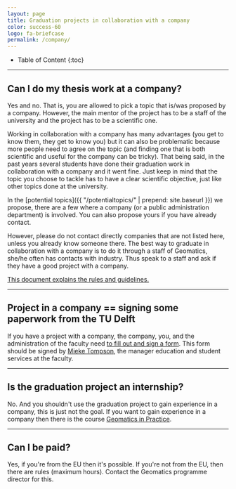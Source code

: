 ```yaml
---
layout: page
title: Graduation projects in collaboration with a company
color: success-60
logo: fa-briefcase
permalink: /company/
---
```



<div class="box" markdown="1"> 

* Table of Content
{:toc}

</div>

- - -


## Can I do my thesis work at a company?

Yes and no. That is, you are allowed to pick a topic that is/was proposed by a company.
However, the main mentor of the project has to be a staff of the university and the project has to be a scientific one.

Working in collaboration with a company has many advantages (you get to know them, they get to know you) but it can also be problematic because more people need to agree on the topic (and finding one that is both scientific and useful for the company can be tricky).
That being said, in the past years several students have done their graduation work in collaboration with a company and it went fine.
Just keep in mind that the topic you choose to tackle has to have a clear scientific objective, just like other topics done at the university.

In the [potential topics]({{ "/potentialtopics/" | prepend: site.baseurl }}) we propose, there are a few where a company (or a public administration department) is involved.
You can also propose yours if you have already contact.

However, please do not contact directly companies that are not listed here, unless you already know someone there.
The best way to graduate in collaboration with a company is to do it through a staff of Geomatics, she/he often has contacts with industry.
Thus speak to a staff and ask if they have a good project with a company.

[This document explains the rules and guidelines.](O&S_rules_guidelines_graduating_company.pdf)

- - -

## Project in a company == signing some paperwork from the TU Delft

If you have a project with a company, the company, you, and the administration of the faculty need [to fill out and sign a form](20180529_Internship_Agreement.pdf).
This form should be signed by [Mieke Tompson](mailto:m.tompson@tudelft.nl), the manager education and student services at the faculty.

- - -

## Is the graduation project an internship?

No. 
And you shouldn't use the graduation project to gain experience in a company, this is just not the goal. 
If you want to gain experience in a company then there is the course [Geomatics in Practice](https://studiegids.tudelft.nl/a101_displayCourse.do?course_id=49112).

- - - 

## Can I be paid?

Yes, if you're from the EU then it's possible.
If you're not from the EU, then there are rules (maximum hours).
Contact the Geomatics programme director for this.
